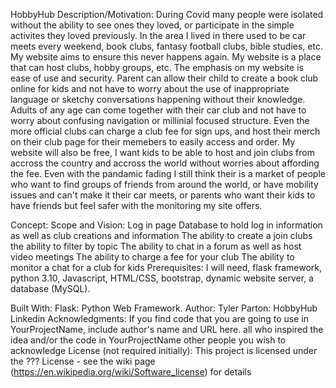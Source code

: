 HobbyHub
Description/Motivation:
During Covid many people were isolated without the ability to see ones they loved, or participate in the simple activites they loved previously. In the area I lived in there used to be car meets every weekend, book clubs, fantasy football clubs, bible studies, etc. My website aims to ensure this never happens again. My website is a place that can host clubs, hobby groups, etc. The emphasis on my website is ease of use and security. Parent can allow their child to create a book club online for kids and not have to worry about the use of inappropriate language or sketchy conversations happening without their knowledge. Adults of any age can come together with their car club and not have to worry about confusing navigation or millinial focused structure. Even the more official clubs can charge a club fee for sign ups, and host their merch on their club page for their memebers to easily access and order. My website will also be free, I want kids to be able to host and join clubs from accross the country and accross the world without worries about affording the fee. Even with the pandamic fading I still think their is a market of people who want to find groups of friends from around the world, or have mobility issues and can't make it their car meets, or parents who want their kids to have friends but feel safer with the monitoring my site offers.

Concept:
Scope and Vision:
Log in page
Database to hold log in information as well as club creations and information
The ability to create a join clubs
the ability to filter by topic
The ability to chat in a forum as well as host video meetings
The ability to charge a fee for your club
The ability to monitor a chat for a club for kids
Prerequisites:
I will need, flask framework, python 3.10, Javascript, HTML/CSS, bootstrap, dynamic website server, a database (MySQL).

Built With:
Flask: Python Web Framework.
Author:
Tyler Parton: HobbyHub Linkedin
Acknowledgments:
If you find code that you are going to use in YourProjectName, include author's name and URL here.
all who inspired the idea and/or the code in YourProjectName
other people you wish to acknowledge
License (not required initially):
This project is licensed under the ??? License - see the wiki page (https://en.wikipedia.org/wiki/Software_license) for details
